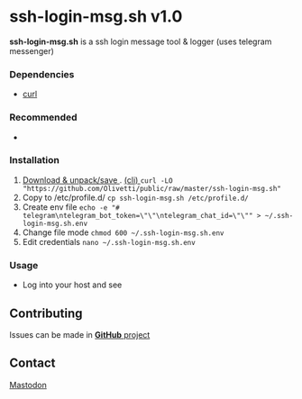 # ssh-login-msg.sh v1.0
**ssh-login-msg.sh** is a ssh login message tool & logger (uses telegram messenger)

### Dependencies
- [curl](https://github.com/curl/curl)

### Recommended
- 

### Installation
1. [Download & unpack/save ](https://github.com/Olivetti/public/raw/master/ssh-login-msg.sh)
.  [(cli)                  ](#) `curl -LO "https://github.com/Olivetti/public/raw/master/ssh-login-msg.sh"`
2. Copy to /etc/profile.d/ `cp ssh-login-msg.sh /etc/profile.d/`
3. Create env file         `echo -e "# telegram\ntelegram_bot_token=\"\"\ntelegram_chat_id=\"\"" > ~/.ssh-login-msg.sh.env`
4. Change file mode        `chmod 600 ~/.ssh-login-msg.sh.env`
5. Edit credentials        `nano ~/.ssh-login-msg.sh.env`

### Usage
- Log into your host and see

## Contributing
Issues can be made in [**GitHub** project](https://github.com/Olivetti/public)

## Contact
[Mastodon](https://mastodon.social/@Olivetti)
